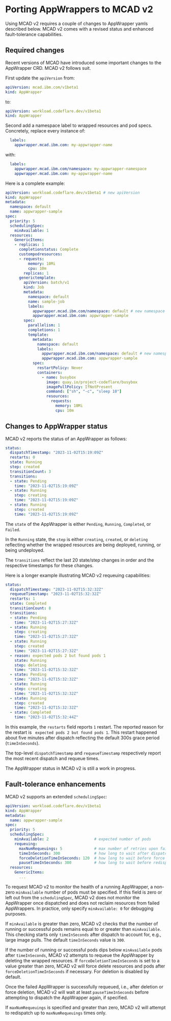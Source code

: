 # Porting AppWrappers to MCAD v2

Using MCAD v2 requires a couple of changes to AppWrapper yamls described
below. MCAD v2 comes with a revised status and enhanced fault-tolerance capabilities.

## Required changes

Recent versions of MCAD have introduced some important changes to the AppWrapper
CRD. MCAD v2 follows suit.

First update the `apiVersion` from:
```yaml
apiVersion: mcad.ibm.com/v1beta1
kind: AppWrapper
```
to:
```yaml
apiVersion: workload.codeflare.dev/v1beta1
kind: AppWrapper
```
Second add a namespace label to wrapped resources and pod specs. Concretely,
replace every instance of:
```yaml
  labels:
    appwrapper.mcad.ibm.com: my-appwrapper-name
```
with:
```yaml
  labels:
    appwrapper.mcad.ibm.com/namespace: my-appwrapper-namespace
    appwrapper.mcad.ibm.com: my-appwrapper-name
```

Here is a complete example:
```yaml
apiVersion: workload.codeflare.dev/v1beta1 # new apiVersion
kind: AppWrapper
metadata:
  namespace: default
  name: appwrapper-sample
spec:
  priority: 5
  schedulingSpec:
    minAvailable: 1
  resources:
    GenericItems:
    - replicas: 1
      completionstatus: Complete
      custompodresources:
      - requests:
          memory: 10Mi
          cpu: 10m
        replicas: 1
      generictemplate:
        apiVersion: batch/v1
        kind: Job
        metadata:
          namespace: default
          name: sample-job
          labels:
            appwrapper.mcad.ibm.com/namespace: default # new namespace label
            appwrapper.mcad.ibm.com: appwrapper-sample
        spec:
          parallelism: 1
          completions: 1
          template:
            metadata:
              namespace: default
              labels:
                appwrapper.mcad.ibm.com/namespace: default # new namespace label
                appwrapper.mcad.ibm.com: appwrapper-sample
            spec:
              restartPolicy: Never
              containers:
                - name: busybox
                  image: quay.io/project-codeflare/busybox
                  imagePullPolicy: IfNotPresent
                  command: ["sh", "-c", "sleep 10"]
                  resources:
                    requests:
                      memory: 10Mi
                      cpu: 10m
```

## Changes to AppWrapper status

MCAD v2 reports the status of an AppWrapper as follows:
```yaml
status:
  dispatchTimestamp: "2023-11-02T15:19:09Z"
  restarts: 0
  state: Running
  step: created
  transitionCount: 3
  transitions:
  - state: Pending
    time: "2023-11-02T15:19:09Z"
  - state: Running
    step: creating
    time: "2023-11-02T15:19:09Z"
  - state: Running
    step: created
    time: "2023-11-02T15:19:09Z"
```

The `state` of the AppWrapper is either `Pending`, `Running`, `Completed`, or
`Failed`.

In the `Running` state, the `step` is either `creating`, `created`, or
`deleting` reflecting whether the wrapped resources are being deployed, running,
or being undeployed.

The `transitions` reflect the last 20 state/step changes in order and the
respective timestamps for these changes.

Here is a longer example illustrating MCAD v2 requeuing capabilities:
```yaml
status:
  dispatchTimestamp: "2023-11-02T15:32:32Z"
  requeueTimestamp: "2023-11-02T15:32:32Z"
  restarts: 1
  state: Completed
  transitionCount: 8
  transitions:
  - state: Pending
    time: "2023-11-02T15:27:32Z"
  - state: Running
    step: creating
    time: "2023-11-02T15:27:32Z"
  - state: Running
    step: created
    time: "2023-11-02T15:27:32Z"
  - reason: expected pods 2 but found pods 1
    state: Running
    step: deleting
    time: "2023-11-02T15:32:32Z"
  - state: Pending
    time: "2023-11-02T15:32:32Z"
  - state: Running
    step: creating
    time: "2023-11-02T15:32:32Z"
  - state: Running
    step: created
    time: "2023-11-02T15:32:32Z"
  - state: Completed
    time: "2023-11-02T15:32:44Z"
```
In this example, the `restarts` field reports `1` restart. The reported reason
for the restart is ` expected pods 2 but found pods 1`. This restart happened
about five minutes after dispatch reflecting the default 300s grace period
(`timeInSeconds`).

The top-level `dispatchTimestamp` and `requeueTimestamp` respectively report the
most recent dispatch and requeue times.

The AppWrapper status in MCAD v2 is still a work in progress.

## Fault-tolerance enhancements

MCAD v2 supports an extended `schedulingSpec`:

```yaml
apiVersion: workload.codeflare.dev/v1beta1
kind: AppWrapper
metadata:
  name: appwrapper-sample
spec:
  priority: 5
  schedulingSpec:
    minAvailable: 2                    # expected number of pods
    requeuing:
      maxNumRequeuings: 5              # max number of retries upon failure
      timeInSeconds: 300               # how long to wait after dispatch before checking pod counts
      forceDeletionTimeInSeconds: 120  # how long to wait before force deletion on requeuing or failure
      pauseTimeInSeconds: 300          # how long to wait before redispatching a requeued AppWrapper
  resources:
    GenericItems:
      ...
```

To request MCAD v2 to monitor the health of a running AppWrapper, a non-zero
`minAvailable` number of pods must be specified. If this field is zero or left
out from the `schedulingSpec`, MCAD v2 does not monitor the AppWrapper once
dispatched and does not reclaim resources from failed AppWrappers. In practice,
only specify `minAvailable: 0` for debugging purposes.

If `minAvailable` is greater than zero, MCAD v2 checks that the number of
running or successful pods remains equal to or greater than `minAvailable`. This
checking starts only `timeInSeconds` after dispatch to account for, e.g., large
image pulls. The default `timeInSeconds` value is `300`.

If the number of running or successful pods dips below `minAvailable` pods after
`timeInSeconds`, MCAD v2 attempts to requeue the AppWrapper by deleting the
wrapped resources. If `forceDeletionTimeInSeconds` is set to a value greater
than zero, MCAD v2 will force delete resources and pods after
`forceDeletionTimeInSeconds` if necessary. For deletion is disabled by default.

Once the failed AppWrapper is successfully requeued, i.e., after deletion or
force deletion, MCAD v2 will wait at least `pauseTimeInSeconds` before
attempting to dispatch the AppWrapper again, if specified.

If `maxNumRequeuings` is specified and greater than zero, MCAD v2 will attempt
to redispatch up to `maxNumRequeuings` times only.
